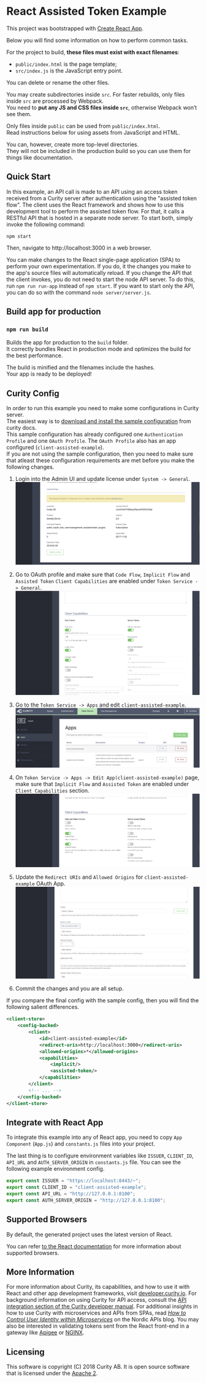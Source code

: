 # React Assisted Token Example

This project was bootstrapped with [Create React App](https://github.com/facebookincubator/create-react-app).

Below you will find some information on how to perform common tasks.<br>

For the project to build, **these files must exist with exact filenames**:

* `public/index.html` is the page template;
* `src/index.js` is the JavaScript entry point.

You can delete or rename the other files.

You may create subdirectories inside `src`. For faster rebuilds, only files inside `src` are processed by Webpack.<br>
You need to **put any JS and CSS files inside `src`**, otherwise Webpack won’t see them.

Only files inside `public` can be used from `public/index.html`.<br>
Read instructions below for using assets from JavaScript and HTML.

You can, however, create more top-level directories.<br>
They will not be included in the production build so you can use them for things like documentation.

## Quick Start
In this example, an API call is made to an API using an access token received from a Curity server after authentication using the "assisted token flow".
The client uses the React framework and shows how to use this development tool to perform the assisted token flow.
For that, it calls a RESTful API that is hosted in a separate node server. To start both, simply invoke the following command:

```nodemon
npm start
```

Then, navigate to http://localhost:3000 in a web browser.  

You can make changes to the React single-page application (SPA) to perform your own experimentation. 
If you do, it the changes you make to the app's source files will automatically reload. 
If you change the API that the client invokes, you do not need to start the node API server. 
To do this, run `npm run run-app` instead of `npm start`.
If you want to start only the API, you can do so with the command `node server/server.js`.



## Build app for production

### `npm run build`

Builds the app for production to the `build` folder.<br>
It correctly bundles React in production mode and optimizes the build for the best performance.

The build is minified and the filenames include the hashes.<br>
Your app is ready to be deployed!


## Curity Config
In order to run this example you need to make some configurations in Curity server.    
The easiest way is to [download and install the sample configuration](https://developer.curity.io/release/2.3.1/configuration-samples) from curity docs.   
This sample configuration has already configured one `Authentication Profile` and one `OAuth Profile`. The `OAuth Profile` also has an app configured (`client-assisted-example`).   
If you are not using the sample configuration, then you need to make sure that atleast these configuration requirements are met before you make the following changes.    

1. Login into the Admin UI and update license under `System -> General`.
    ![image](./docs/images/license.png)
     
2. Go to OAuth profile and make sure that `Code Flow`, `Implicit Flow` and `Assisted Token` `Client Capabilities` are enabled under `Token Service -> General`.
    ![image](./docs/images/client-capabilities.png)
    
3. Go to the `Token Service -> Apps` and edit `client-assisted-example`.
    ![image](./docs/images/oauth-apps.png)   

4. On `Token Service -> Apps -> Edit App(client-assisted-example)` page, make sure that  `Implicit Flow` and `Assisted Token` are enabled under `Client Capabilities` section.
    ![image](./docs/images/oauth-app1.png)  
    

5. Update the `Redirect URIs` and `Allowed Origins` for `client-assisted-example` OAuth App.
    ![image](./docs/images/oauth-app2.png)   
       
6. Commit the changes and you are all setup.


If you compare the final config with the sample config, then you will find the following salient differences.

```xml
<client-store>
    <config-backed>
        <client>
            <id>client-assisted-example</id>
            <redirect-uris>http://localhost:3000</redirect-uris>
            <allowed-origins>*</allowed-origins>
            <capabilities>
                <implicit/>
                <assisted-token/>
            </capabilities>
        </client>
        <!-- ... -->
    </config-backed>
</client-store>       
```

## Integrate with React App  
To integrate this example into any of React app, you need to copy `App Component` (`App.js`) and `constants.js` files into your project.    


The last thing is to configure environment variables like `ISSUER`, `CLIENT_ID`, `API_URL` and `AUTH_SERVER_ORIGIN` in `constants.js` file.
You can see the following example environment config.

```javascript
export const ISSUER = "https://localhost:8443/~";
export const CLIENT_ID = "client-assisted-example";
export const API_URL = "http://127.0.0.1:8100";
export const AUTH_SERVER_ORIGIN = "http://127.0.0.1:8100";
```

## Supported Browsers

By default, the generated project uses the latest version of React.

You can refer [to the React documentation](https://reactjs.org/docs/react-dom.html#browser-support) for more information about supported browsers.

## More Information
For more information about Curity, its capabilities, and how to use it with React and other app development frameworks, visit [developer.curity.io](https://developer.curity.io/). For background information on using Curity for API access, consult the [API integration section of the Curity developer manual](https://support.curity.io/docs/2.0.2/developer-guide/api-integration/overview.html). For additional insights in how to use Curity with microservices and APIs from SPAs, read _[How to Control User Identity within Microservices](http://nordicapis.com/how-to-control-user-identity-within-microservices/)_ on the Nordic APIs blog. You may also be interested in validating tokens sent from the React front-end in a gateway like [Apigee](https://developer.curity.io/tutorials/apigee-integration) or [NGINX](https://github.com/curityio/nginx_phantom_token_module). 

## Licensing

This software is copyright (C) 2018 Curity AB. It is open source software that is licensed under the [Apache 2](LICENSE).
